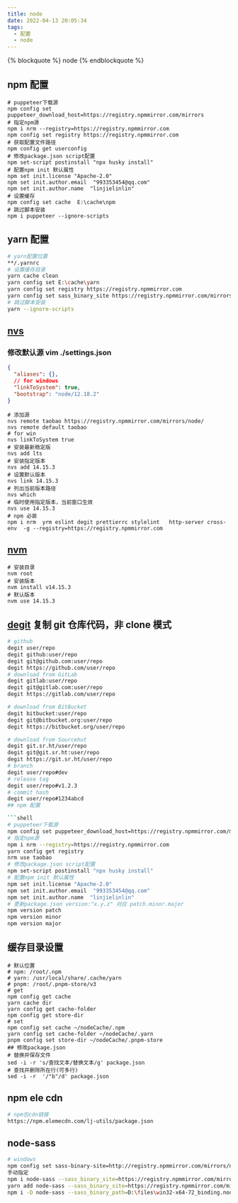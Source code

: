 ```yaml
---
title: node
date: 2022-04-13 20:05:34
tags:
  - 配置
  - node
---
```


{% blockquote %} node {% endblockquote %}

<!--more-->

## npm 配置

```shell
# puppeteer下载源
npm config set puppeteer_download_host=https://registry.npmmirror.com/mirrors
# 指定npm源
npm i nrm --registry=https://registry.npmmirror.com
npm config set registry https://registry.npmmirror.com
# 获取配置文件路径
npm config get userconfig
# 修改package.json script配置
npm set-script postinstall "npx husky install"
# 配置npm init 默认属性
npm set init.license "Apache-2.0"
npm set init.author.email  "993353454@qq.com"
npm set init.author.name  "linjielinlin"
# 设置缓存
npm config set cache  E:\cache\npm
# 跳过脚本安装
npm i puppeteer --ignore-scripts
```

## yarn 配置

```sh
# yarn配置位置
**/.yarnrc
# 设置缓存目录
yarn cache clean
yarn config set E:\cache\yarn
yarn config set registry https://registry.npmmirror.com
yarn config set sass_binary_site https://registry.npmmirror.com/mirrors/node-sass/
# 跳过脚本安装
yarn --ignore-scripts
```

## [nvs](https://github.com/jasongin/nvs/releases)

### 修改默认源 vim ./settings.json

```json
{
  "aliases": {},
  // for windows
  "linkToSystem": true,
  "bootstrap": "node/12.18.2"
}
```

```shell
# 添加源
nvs remote taobao https://registry.npmmirror.com/mirrors/node/
nvs remote default taobao
# for win
nvs linkToSystem true
# 安装最新稳定版
nvs add lts
# 安装指定版本
nvs add 14.15.3
# 设置默认版本
nvs link 14.15.3
# 列出当前版本路径
nvs which
# 临时使用指定版本，当前窗口生效
nvs use 14.15.3
# npm 必装
npm i nrm  yrm eslint degit prettierrc stylelint   http-server cross-env  -g --registry=https://registry.npmmirror.com
```

## [nvm](https://github.com/coreybutler/nvm-windows)

```shell
# 安装目录
nvm root
# 安装版本
nvm install v14.15.3
# 默认版本
nvm use 14.15.3
```

## [degit](https://www.npmjs.com/package/degit) 复制 git 仓库代码，非 clone 模式

````sh
# github
degit user/repo
degit github:user/repo
degit git@github.com:user/repo
degit https://github.com/user/repo
# download from GitLab
degit gitlab:user/repo
degit git@gitlab.com:user/repo
degit https://gitlab.com/user/repo

# download from BitBucket
degit bitbucket:user/repo
degit git@bitbucket.org:user/repo
degit https://bitbucket.org/user/repo

# download from Sourcehut
degit git.sr.ht/user/repo
degit git@git.sr.ht:user/repo
degit https://git.sr.ht/user/repo
# branch
degit user/repo#dev
# release tag
degit user/repo#v1.2.3
# commit hash
degit user/repo#1234abcd
## npm 配置

```shell
# puppeteer下载源
npm config set puppeteer_download_host=https://registry.npmmirror.com/mirrors
# 指定npm源
npm i nrm --registry=https://registry.npmmirror.com
yarn config get registry
nrm use taobao
# 修改package.json script配置
npm set-script postinstall "npx husky install"
# 配置npm init 默认属性
npm set init.license "Apache-2.0"
npm set init.author.email  "993353454@qq.com"
npm set init.author.name  "linjielinlin"
# 更新package.json version:"x.y.z" 对应 patch.minor.major
npm version patch
npm version minor
npm version major
````

## 缓存目录设置

```shell
# 默认位置
# npm: /root/.npm
# yarn: /usr/local/share/.cache/yarn
# pnpm: /root/.pnpm-store/v3
# get
npm config get cache
yarn cache dir
yarn config get cache-folder
npm config get store-dir
# set
npm config set cache ~/nodeCache/.npm
yarn config set cache-folder ~/nodeCache/.yarn
pnpm config set store-dir ~/nodeCache/.pnpm-store
## 修改package.json
# 替换并保存文件
sed -i -r 's/查找文本/替换文本/g' package.json
# 查找并删除所在行(可多行)
sed -i -r  '/"b"/d' package.json
```

## npm ele cdn

```sh
# npm包cdn链接
https://npm.elemecdn.com/lj-utils/package.json
```

## node-sass

```sh
# windows
npm config set sass-binary-site=http://registry.npmmirror.com/mirrors/node-sass
手动指定
npm i node-sass --sass_binary_site=https://registry.npmmirror.com/mirrors/node-sass/
yarn add node-sass --sass_binary_site=https://registry.npmmirror.com/mirrors/node-sass/
npm i -D node-sass --sass_binary_path=D:\files\win32-x64-72_binding.node
```
